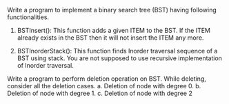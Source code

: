 Write a program to implement a binary search tree (BST) having following functionalities.

1. BSTInsert(): This function adds a given ITEM to the BST. If the ITEM already exists in the BST then it 
will not insert the ITEM any more.

2. BSTInorderStack(): This function finds Inorder traversal sequence of a BST using stack. You are not 
supposed to use recursive implementation of Inorder traversal.

 Write a program to perform deletion operation on BST. While deleting, consider all the deletion cases. 
a. Deletion of node with degree 0.
b. Deletion of node with degree 1.
c. Deletion of node with degree 2